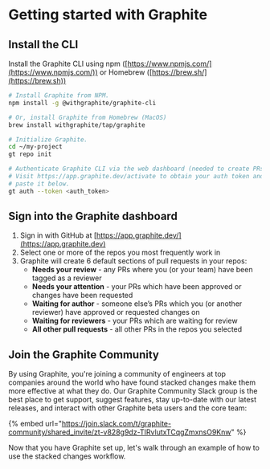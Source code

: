 # Getting started with Graphite

## Install the CLI

Install the Graphite CLI using npm ([https://www.npmjs.com/](https://www.npmjs.com/)) or Homebrew ([https://brew.sh/](https://brew.sh))

```bash
# Install Graphite from NPM.
npm install -g @withgraphite/graphite-cli

# Or, install Graphite from Homebrew (MacOS)
brew install withgraphite/tap/graphite

# Initialize Graphite.
cd ~/my-project
gt repo init

# Authenticate Graphite CLI via the web dashboard (needed to create PRs).
# Visit https://app.graphite.dev/activate to obtain your auth token and then
# paste it below.
gt auth --token <auth_token>
```

## Sign into the Graphite dashboard

1. Sign in with GitHub at [https://app.graphite.dev/](https://app.graphite.dev)
2. Select one or more of the repos you most frequently work in
3. Graphite will create 6 default sections of pull requests in your repos:
   * **Needs your review** - any PRs where you (or your team) have been tagged as a reviewer
   * **Needs your attention** - your PRs which have been approved or changes have been requested
   * **Waiting for author** - someone else’s PRs which you (or another reviewer) have approved or requested changes on
   * **Waiting for reviewers** - your PRs which are waiting for review
   * **All other pull requests** - all other PRs in the repos you selected

## Join the Graphite Community

By using Graphite, you're joining a community of engineers at top companies around the world who have found stacked changes make them more effective at what they do. Our Graphite Community Slack group is the best place to get support, suggest features, stay up-to-date with our latest releases, and interact with other Graphite beta users and the core team:

{% embed url="https://join.slack.com/t/graphite-community/shared_invite/zt-v828g9dz-TIRvlutxTCqgZmxnsO9Knw" %}

Now that you have Graphite set up, let's walk through an example of how to use the stacked changes workflow.

